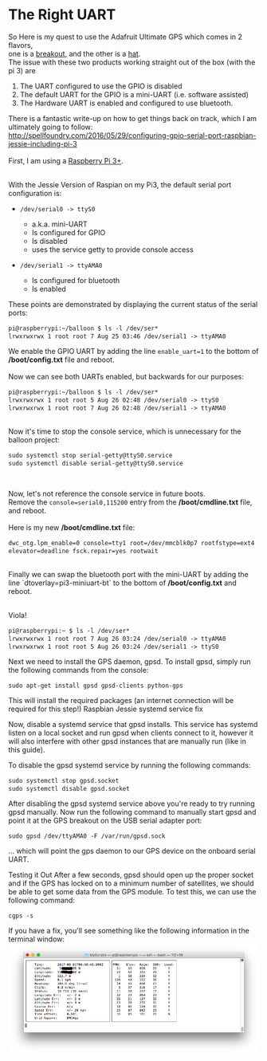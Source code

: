 # The Right UART
So Here is my quest to use the Adafruit Ultimate GPS which comes in 2 flavors,   <br>
one is a [breakout](https://www.adafruit.com/products/746), and the other is a [hat](https://www.adafruit.com/products/2324). <br>
The issue with these two products working straight out of the box (with the pi 3) are <br>
1. The UART configured to use the GPIO is disabled <br>
2. The default UART for the GPIO is a mini-UART (i.e. software assisted)<br>
3. The Hardware UART is enabled and configured to use bluetooth.<br>

There is a fantastic write-up on how to get things back on track, which I am ultimately going to follow:  <br>
http://spellfoundry.com/2016/05/29/configuring-gpio-serial-port-raspbian-jessie-including-pi-3  <br>
<br>
First, I am using a [Raspberry Pi 3+](https://www.adafruit.com/products/3055).

<br>
With the Jessie Version of Raspian on my Pi3, the default serial port configuration is:<br>

* `/dev/serial0 -> ttyS0`
  * a.k.a. mini-UART
  * Is configured for GPIO
  * Is disabled
  * uses the service getty to provide console access

* `/dev/serial1 -> ttyAMA0`
  * Is configured for bluetooth
  * Is enabled<br>

These points are demonstrated by displaying the current status of the serial ports:
```
pi@raspberrypi:~/balloon $ ls -l /dev/ser*
lrwxrwxrwx 1 root root 7 Aug 25 03:46 /dev/serial1 -> ttyAMA0
```
We enable the GPIO UART by adding the line `enable_uart=1` to the bottom of <b>/boot/config.txt</b> file and reboot.<br>
<br>
Now we can see both UARTs enabled, but backwards for our purposes:
```
pi@raspberrypi:~/balloon $ ls -l /dev/ser*
lrwxrwxrwx 1 root root 5 Aug 26 02:48 /dev/serial0 -> ttyS0
lrwxrwxrwx 1 root root 7 Aug 26 02:48 /dev/serial1 -> ttyAMA0
```
<br>
Now it's time to stop the console service, which is unnecessary for the balloon project:<br>

```
sudo systemctl stop serial-getty@ttyS0.service
sudo systemctl disable serial-getty@ttyS0.service
```
<br>

Now, let's not reference the console service in future boots.<br>
Remove the `console=serial0,115200` entry from the <b>/boot/cmdline.txt</b> file, and reboot.<br>
<br>
Here is my new <b>/boot/cmdline.txt</b> file:

```
dwc_otg.lpm_enable=0 console=tty1 root=/dev/mmcblk0p7 rootfstype=ext4 elevator=deadline fsck.repair=yes rootwait
```

<br>
Finally we can swap the bluetooth port with the mini-UART by adding the line `dtoverlay=pi3-miniuart-bt` to the bottom of <b>/boot/config.txt</b> and reboot. <br>
<br>

Viola!<br>

```
pi@raspberrypi:~ $ ls -l /dev/ser*
lrwxrwxrwx 1 root root 7 Aug 26 03:24 /dev/serial0 -> ttyAMA0
lrwxrwxrwx 1 root root 5 Aug 26 03:24 /dev/serial1 -> ttyS0
```

Next we need to install the GPS daemon, gpsd. To install gpsd, simply run the following commands from the console:
```
sudo apt-get install gpsd gpsd-clients python-gps
```

This will install the required packages (an internet connection will be required for this step!)
Raspbian Jessie systemd service fix

Now, disable a systemd service that gpsd installs. This service has systemd listen on
a local socket and run gpsd when clients connect to it, however it will also interfere with other gpsd instances that are manually run (like in this guide).

To disable the gpsd systemd service by running the following commands:
```
sudo systemctl stop gpsd.socket
sudo systemctl disable gpsd.socket
```

After disabling the gpsd systemd service above you're ready to try running gpsd manually. Now run the following command to manually start gpsd and
point it at the GPS breakout on the USB serial adapter port:
```
sudo gpsd /dev/ttyAMA0 -F /var/run/gpsd.sock
```

... which will point the gps daemon to our GPS device on the onboard serial UART.


Testing it Out
After a few seconds, gpsd should open up the proper socket and if the GPS has locked on to a minimum number of satellites, we should be able to get some data from the GPS module.
To test this, we can use the following command:
```
cgps -s
```

If you have a fix, you'll see something like the following information in the terminal window:
![alt text][logo]

[logo]: https://github.com/DonBower/Eclipse2017/blob/master/GPSHat/cgps%20-s%20output.png "cgps -s output"

<br>
<br>
